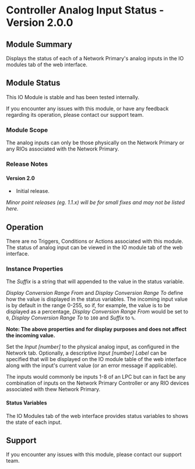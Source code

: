 # Controller Analog Input Status - Version 2.0.0

[//]: # (THIS IS WHAT A COMMENT LOOKS LIKE)

[//]: # (Properties should be surrounded by eg. *Property Label*)
[//]: # (Values and options should be surrounded by eg. <code>Value</code>)

## Module Summary

Displays the status of each of a Network Primary's analog inputs in the IO modules tab of the web interface.

## Module Status

This IO Module is stable and has been tested internally.

If you encounter any issues with this module, or have any feedback regarding its operation, please contact our support team.

### Module Scope

The analog inputs can only be those physically on the Network Primary or any RIOs associated with the Network Primary.

### Release Notes

#### Version 2.0

* &nbsp;Initial release.

*Minor point releases (eg. 1.1.x) will be for small fixes and may not be listed here.*

[//]: # (## Requirements)
[//]: # (Mention any pre-requisites needed before setting up the module in terms of hardware, subscriptions, APIs)

[//]: # (## Configuration)
[//]: # (Mention any setup aspects the user should note that are generally done outside the Designer interface)

## Operation

There are no Triggers, Conditions or Actions associated with this module. The status of analog input can be viewed in the IO module tab of the web interface.

### Instance Properties

The *Suffix* is a string that will appended to the value in the status variable.

*Display Conversion Range From* and *Display Conversion Range To* define how the value is displayed in the status variables. The incoming input value is by default in the range 0-255, so if, for example,
the value is to be displayed as a percentage, *Display Conversion Range From* would be set to <code>0</code>, *Display Conversion Range To* to <code>100</code> and *Suffix* to <code>%</code>.

**Note: The above properties and for display purposes and does not affect the incoming value.**

Set the *Input \[number\]* to the physical analog input, as configured in the Network tab. Optionally, a descriptive *Input \[number\] Label* can be specified that will be displayed
on the IO module table of the web interface along with the input's current value (or an error message if applicable).

The inputs would commonly be inputs 1-8 of an LPC but can in fact be any combination of inputs on the Network Primary Controller or any RIO devices associated with thew Network Primary.

#### Status Variables

The IO Modules tab of the web interface provides status variables to shows the state of each input.

[//]: # (### Triggers)

[//]: # (#### Trigger Label)
[//]: # (#### Start with a verb such as "Fires when..." or "Receives...")

[//]: # (### Conditions)

[//]: # (#### Conditions Label)
[//]: # (#### Start with a verb such as "Is met when..." or "Returns true if...")

[//]: # (### Actions)

[//]: # (#### Action Label)
[//]: # (#### Start with a verb such as "Sends..." or "Sets...")

## Support

If you encounter any issues with this module, please contact our support team.

[//]: # (### Module Use Example)
[//]: # (If relevant to documentation give examples of module use)

[//]: # (### Further Notes)
[//]: # (Possible location for further notes, may not be used)
